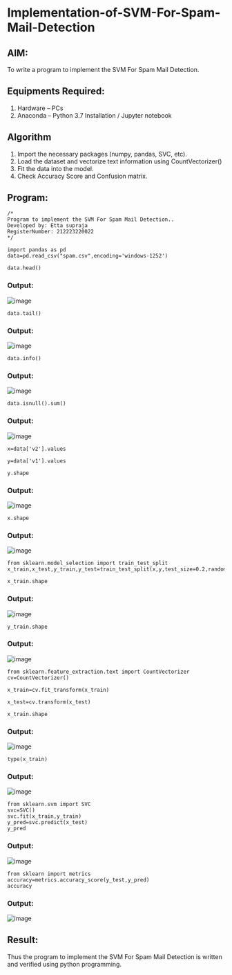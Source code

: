 # Implementation-of-SVM-For-Spam-Mail-Detection

## AIM:
To write a program to implement the SVM For Spam Mail Detection.

## Equipments Required:
1. Hardware – PCs
2. Anaconda – Python 3.7 Installation / Jupyter notebook

## Algorithm
1. Import the necessary packages (numpy, pandas, SVC, etc).
2. Load the dataset and vectorize text information using CountVectorizer()
3. Fit the data into the model.
4. Check Accuracy Score and Confusion matrix.

## Program:
```
/*
Program to implement the SVM For Spam Mail Detection..
Developed by: Etta supraja
RegisterNumber: 212223220022
*/
```
```
import pandas as pd
data=pd.read_csv("spam.csv",encoding='windows-1252')
```
```
data.head()
```
### Output:
![image](https://github.com/user-attachments/assets/d947ecbc-7bf4-4dcb-ac61-c841c36323d0)
```
data.tail()

```
### Output:
![image](https://github.com/user-attachments/assets/5909a894-fda7-4164-99a0-9c2ce1305fd2)

```
data.info()

```
### Output:
![image](https://github.com/user-attachments/assets/975a71ee-66b0-41ae-9c35-9fe211ff3c8c)

```
data.isnull().sum()

```
### Output:
![image](https://github.com/user-attachments/assets/e26032ab-2a32-466c-8b92-4a947099b6ca)

```
x=data['v2'].values

```
```
y=data['v1'].values

```
```
y.shape
```
### Output:
![image](https://github.com/user-attachments/assets/0f679d6f-7573-4a04-8bc2-b89c7af48476)


```
x.shape

```
### Output:
![image](https://github.com/user-attachments/assets/c683dbb2-917e-45c1-938a-35cf4f890816)

```
from sklearn.model_selection import train_test_split
x_train,x_test,y_train,y_test=train_test_split(x,y,test_size=0.2,random_state=0)

```
```
x_train.shape

```
### Output:
![image](https://github.com/user-attachments/assets/10fa1fe6-6dd5-46d1-a6dc-d18bbcd1f5b8)
```
y_train.shape
```
### Output:
![image](https://github.com/user-attachments/assets/49ecf681-544b-4073-a4e9-dd48acdfd08d)

```
from sklearn.feature_extraction.text import CountVectorizer
cv=CountVectorizer()

```
```
x_train=cv.fit_transform(x_train)

x_test=cv.transform(x_test)
```
```
x_train.shape

```
### Output:
![image](https://github.com/user-attachments/assets/40a93a45-4f6b-4e6c-a948-86b104e90763)

```
type(x_train)

```
### Output:
![image](https://github.com/user-attachments/assets/720b5312-c50d-41d7-a18e-bad5cc527946)

```
from sklearn.svm import SVC
svc=SVC()
svc.fit(x_train,y_train)
y_pred=svc.predict(x_test)
y_pred

```
### Output:
![image](https://github.com/user-attachments/assets/4acb86ea-c30a-45b0-ad73-db7e02fa41f9)

```
from sklearn import metrics
accuracy=metrics.accuracy_score(y_test,y_pred)
accuracy

```
### Output:
![image](https://github.com/user-attachments/assets/f37e401e-9e82-4e71-8452-5acbe583f578)


## Result:
Thus the program to implement the SVM For Spam Mail Detection is written and verified using python programming.
